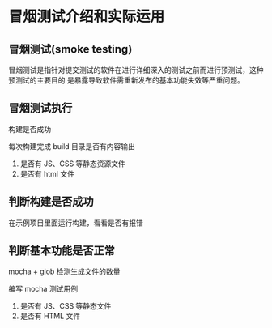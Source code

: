 # 冒烟测试介绍和实际运用

## 冒烟测试(smoke testing)

冒烟测试是指针对提交测试的软件在进行详细深入的测试之前而进行预测试，这种预测试的主要目的
是暴露导致软件需重新发布的基本功能失效等严重问题。

## 冒烟测试执行

构建是否成功

每次构建完成 build 目录是否有内容输出
1. 是否有 JS、CSS 等静态资源文件
1. 是否有 html 文件

## 判断构建是否成功

在示例项目里面运行构建，看看是否有报错

## 判断基本功能是否正常

mocha + glob 检测生成文件的数量

编写 mocha 测试用例
1. 是否有 JS、CSS 等静态文件
1. 是否有 HTML 文件
